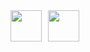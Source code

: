 <div style="display: flex; gap: 10px;">
  <img src="https://cdn.jsdelivr.net/gh/devicons/devicon@latest/icons/python/python-plain.svg" width="50" />
  <img src="https://cdn.jsdelivr.net/gh/devicons/devicon@latest/icons/java/java-plain.svg" width="50" />
</div>
